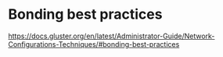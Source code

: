 # Bonding best practices
https://docs.gluster.org/en/latest/Administrator-Guide/Network-Configurations-Techniques/#bonding-best-practices
